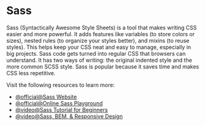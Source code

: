 # Sass

Sass (Syntactically Awesome Style Sheets) is a tool that makes writing CSS easier and more powerful. It adds features like variables (to store colors or sizes), nested rules (to organize your styles better), and mixins (to reuse styles). This helps keep your CSS neat and easy to manage, especially in big projects. Sass code gets turned into regular CSS that browsers can understand. It has two ways of writing: the original indented style and the more common SCSS style. Sass is popular because it saves time and makes CSS less repetitive.

Visit the following resources to learn more:

- [@official@Sass Website](https://sass-lang.com/)
- [@official@Online Sass Playground](https://sass-lang.com/playground/)
- [@video@Sass Tutorial for Beginners](https://www.youtube.com/watch?v=_a5j7KoflTs)
- [@video@Sass, BEM, & Responsive Design](https://www.youtube.com/watch?v=jfMHA8SqUL4)
